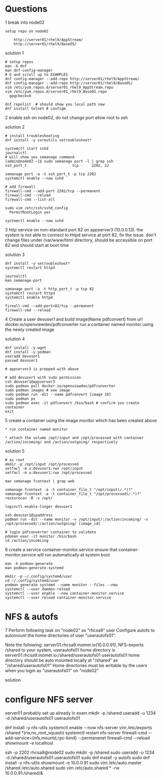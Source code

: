 # Questions

1   break into node02
    
    setup repo on node02
   
        http://server01/rhel9/AppStream/
        http://server01/rhel9/BaseOS/

solution 1
```
# setup repos
man -k dnf
man dnf-config-manager
# G and scroll up to EXAMPLES
dnf config-manager --add-repo http://server01/rhel9/AppStream/
dnf config-manager --add-repo http://server01/rhel9/BaseOS/
vim /etc/yum.repos.d/server01_rhel9_AppStream.repo
vim /etc/yum.repos.d/server01_rhel9_BaseOS.repo
  gpgcheck=0

dnf repolist  # should show you local path now
dnf install telnet # configm
```

2      enable ssh on node02, do not change port
    allow root to ssh

solution 2
```
# install troubleshooting
dnf install -y coreutils setroubleshoot*

systemctl start sshd
journalctl
# will show you semanage command
[admin@node02 ~]$ sudo semanage port -l | grep ssh
ssh_port_t                     tcp      2202, 22

semanage port -a -t ssh_port_t -p tcp 2202
systemctl enable --now sshd

# add firewall
firewall-cmd --add-port 2202/tcp --permanent
firewall-cmd --reload
firewall-cmd --list-all

sudo vim /etc/ssh/sshd_config
  PermitRootLogin yes

systemctl enable --now sshd
```
3  http service on non-standard port 82 on appserver3 (10.0.0.13). the system is not able to connect to httpd service at port 82, fix the issue.
	don't change files under /var/www/html directory, should be accessible on port 82 and should start at boot time

 solution 3
 ```
dnf install -y setroubleshoot*
systemctl restart httpd

journalctl
man semanage-port

semanage port -a -t http_port_t -p tcp 82
systemctl restart httpd
systemctl enable httpd

fireall-cmd --add-port=82/tcp --permanent
firewall-cmd --reload

```

4	Create a user devuser1 and build image(Name pdfconvert) from url docker.io/openviewdev/pdfconverter
	run  a container named monitor using the newly created image

 solution 4
```
dnf install -y wget
dnf install -y podman
useradd devuser1
passwd devuser1

# appserver3 is prepped with above

# add devuser1 with sudo permission
ssh devuser1@appserver3
sudo podman pull docker.io/openviewdev/pdfconverter
sudo podman images # see image
sudo podman run -dit --name pdfconvert [image ID]
sudo podman ps
sudo podman exec -it pdfconvert /bin/bash # confirm you create container
exit
```
5	create a container using the image monitor which has been created above

	* run container named monitor
 
 	* attach the volume /opt/input and /opt/processed with container /action/incoming/ and /action/outgoing/ respectively

solution 5
```
# as root
mkdir -p /opt/input /opt/processed
setfacl -m u:devuser1:rwx /opt/input
setfacl -m u:devuser1:rwx /opt/processed

man semanage fcontext | grep web

semanage fcontext -a -t container_file_t "/opt/input(/.*)?"
semanage fcontext -a -t container_file_t "/opt/processed(/.*)?"
restorecon -R -v /opt/

loginctl enable-linger devuser1

ssh devuser1@ipaddress
podman run -dit --name monitor -v /opt/input/:/action/incoming/ -v /opt/processed/:/action/outgoing/ [image_id]

# login pdfconverter container to validate
pdoman exec -it monitor /bin/bash
cd /action/incomiing
```
6	create a service container-monitor.service
	ensure that container-monitor.service will run automatically at system boot
```
man -k podman-generate
man podman-generate-systemd

mkdir -p ~/.config/systemd/user
cd ~/.config/systemd/user
podman generate systemd --name monitor --files --new
systemctl --user daemon-reload
systemctl --user enable --now container-monitor.service
systemctl --user reload container-monitor.service
```

# NFS & autofs
7 	Perform following task on "node02" as "rhcsa9" user 
	Configure autofs to automount the home directories of user "userautofs01". 

Note the following: 
server01.rhcsa9.momer.io(10.0.0.91), NFS-exports /shared to your system, 
userautofs01 home directory is server01.rhcsa9.momer.io:/shared/userautofs01 
userautofs01 home directory should be auto mounted locally at "/shared" as "/shared/userautofs01" 
Home directories must be writable by the users when you login as "userautofs01" on "node02"

solution
# configure NFS server
server01
probably set up already in exam
mkdir -p /shared
useradd -u 1234 -d /shared/userautofs01 userautofs01

dnf install -y nfs-utils
systemctl enable --now nfs-server
vim /etc/exports
	/shared *(rw,no_root_squash)
systemctl restart nfs-server
firewall-cmd --add-service={nfs,mountd,rpc-bind} --permanenet
firewall-cmd --reload
showmount -e localhost

ssh -p 2202 rhcsa9@node02
sudo mkdir -p /shared
sudo useradd -u 1234 -d /shared/userautofs01 userautofs01
sudo dnf install -y autofs
sudo dnf install -y nfs-utils
showmount -e 10.0.0.91
sudo vim /etc/auto.master
	/shared /etc/auto.shared
sudo vim /etc/auto.shared
	* -rw	10.0.0.91:/shared/&
 
	


	







